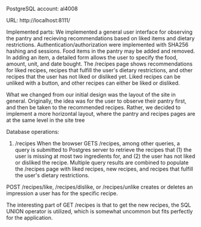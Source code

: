 PostgreSQL account: al4008

URL: http://localhost:8111/

Implemented parts:
We implemented a general user interface for observing the pantry and recieving recommendations based on liked items and dietary restrictions. Authentication/authorization were implemented with SHA256 hashing and sessions. Food items in the pantry may be added and removed. In adding an item, a detailed form allows the user to specify the food, amount, unit, and date bought. The /recipes page shows recommendations for liked recipes, recipes that fulfill the user's dietary restrictions, and other recipes that the user has not liked or disliked yet. Liked recipes can be unliked with a button, and other recipes can either be liked or disliked.

What we changed from our initial design was the layout of the site in general. Originally, the idea was for the user to observe their pantry first, and then be taken to the recommended recipes. Rather, we decided to implement a more horizontal layout, where the pantry and recipes pages are at the same level in the site tree

Database operations:
1. /recipes
When the browser GETS /recipes, among other queries, a query is submitted to Postgres server to retrieve the recipes that (1) the user is missing at most two ingredients for, and (2) the user has not liked or disliked the recipe. Multiple query results are combined to populate the /recipes page with liked recipes, new recipes, and recipes that fulfill the user's dietary restrictions.

POST /recipes/like, /recipes/dislike, or /recipes/unlike creates or deletes an impression a user has for the specific recipe.

The interesting part of GET /recipes is that to get the new recipes, the SQL UNION operator is utilized, which is somewhat uncommon but fits perfectly for the application.